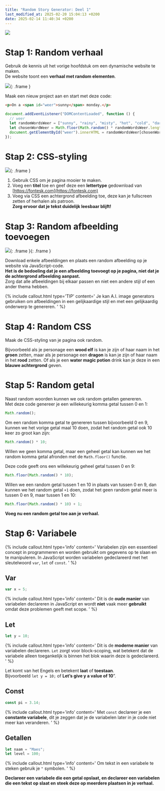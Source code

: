 ```yaml
---
title: "Random Story Generator: Deel 1"
last_modified_at: 2025-02-20 15:04:13 +0200
date: 2025-02-14 11:40:34 +0200
---
```


![](images/randomstory1.webp)

# Stap 1: Random verhaal

Gebruik de kennis uit het vorige hoofdstuk om een dynamische website te maken.  
De website toont een **verhaal met random elementen**.

![](images/story1.gif){: .frame }

Maak een nieuw project aan en start met deze code:

```html
<p>On a <span id="weer">sunny</span> monday.</p>
```

```javascript
document.addEventListener("DOMContentLoaded", function () {
  // weer
  let randomWordsWeer = ["sunny", "rainy", "misty", "hot", "cold", "dark"]; // Lijst met willekeurige woorden
  let chosenWordWeer = Math.floor(Math.random() * randomWordsWeer.length); // Kies een willekeurig woord uit de lijst
  document.getElementById("weer").innerHTML = randomWordsWeer[chosenWordWeer]; // Voeg het gekozen woord toen aand de HTML-tag met de juiste ID
});
```

# Stap 2: CSS-styling

![](images/storycss.png){: .frame }

1. Gebruik CSS om je pagina mooier te maken.
2. Voeg een **titel** toe en geef deze een **lettertype** gedownload van [https://fontesk.com](https://fontesk.com)
3. Voeg via CSS een achtergrond afbeelding toe, deze kan je fullscreen zetten of herhalen als patroon.  
   **Zorg ervoor dat je tekst duidelijk leesbaar blijft!**

# Stap 3: Random afbeelding toevoegen

![](images/storyrandoimage.gif){: .frame }{: .frame }

Download enkele afbeeldingen en plaats een random afbeelding op je website via JavaScript-code.  
**Het is de bedoeling dat je een afbeelding toevoegt op je pagina, niet dat je de achtergrond afbeelding aanpast.**  
Zorg dat alle afbeeldingen bij elkaar passen en niet een andere stijl of een ander thema hebben.

{% include callout.html type='TIP' content='
Je kan A.I. image generators gebruiken om afbeeldingen in een gelijkaardige stijl en met een gelijkaardig onderwerp te genereren.
' %}

# Stap 4: Random CSS

Maak de CSS-styling van je pagina ook random.

Bijvoorbeeld als je personage een **wood elf** is kan je zijn of haar naam in het **groen** zetten, maar als je personage een **dragon** is kan je zijn of haar naam in het **rood** zetten. Of als je een **water magic potion** drink kan je deze in een **blauwe achtergrond** geven.

# Stap 5: Random getal

Naast random woorden kunnen we ook random getallen genereren.  
Met deze code genereer je een willekeurig komma getal tussen 0 en 1:

```javascript
Math.random();
```

Om een random komma getal te genereren tussen bijvoorbeeld 0 en 9, kunnen we het vorige getal maal 10 doen, zodat het random getal ook 10 keer zo groot kan zijn:

```javascript
Math.random() * 10;
```

Willen we geen komma getal, maar een geheel getal kan kunnen we het random komma getal afronden met de `Math.floor()` functie.

Deze code geeft ons een willekeurig geheel getal tussen 0 en 9:

```javascript
Math.floor(Math.random() * 10);
```

Willen we een random getal tussen 1 en 10 in plaats van tussen 0 en 9, dan kunnen we het random getal `+1` doen, zodat het geen random getal meer is tussen 0 en 9, maar tussen 1 en 10:

```javascript
Math.floor(Math.random() * 10) + 1;
```

**Voeg nu een random getal toe aan je verhaal.**

# Stap 6: Variabele

{% include callout.html type='info' content='
Variabelen zijn een essentieel concept in programmeren en worden gebruikt om gegevens op te slaan en te manipuleren.
In JavaScript worden variabelen gedeclareerd met het sleutelwoord `var`, `let` of `const`.
' %}

## Var

```javascript
var x = 5;
```

{% include callout.html type='info' content='
Dit is de **oude manier** van variabelen declareren in JavaScript en wordt **niet** vaak meer **gebruikt** omdat deze problemen geeft met scope.
' %}

## Let

```javascript
let y = 10;
```

{% include callout.html type='info' content='
Dit is de **moderne manier** van variabelen declareren.
`Let` zorgt voor block-scoping, wat betekent dat de variabele alleen toegankelijk is binnen het blok waarin deze is gedeclareerd.
' %}

Let komt van het Engels en betekent **laat** of **toestaan**.  
Bijvoorbeeld `let y = 10;` of **Let’s give y a value of 10**”.

## Const

```javascript
const pi = 3.14;
```

{% include callout.html type='info' content='
Met `const` declareer je een **constante variabele**, dit je zeggen dat je de variabelen later in je code niet meer kan veranderen.
' %}

## Getallen

```javascript
let naam = "Maes";
let level = 100;
```

{% include callout.html type='info' content='
Om tekst in een variabele te steken gebruik je `"` symbolen.
' %}

**Declareer een variabele die een getal opslaat, en declareer een variabelen die een tekst op slaat en steek deze op meerdere plaatsen in je verhaal.**
